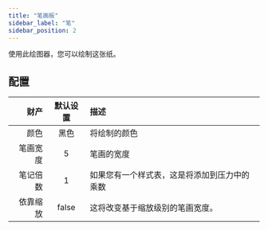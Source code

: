 ```yaml
---
title: "笔画板"
sidebar_label: "笔"
sidebar_position: 2
---
```



使用此绘图器，您可以绘制这张纸。

## 配置

|   财产 | 默认设置  | 描述                     |
| ----:|:-----:|:---------------------- |
|   颜色 |  黑色   | 将绘制的颜色                 |
| 笔画宽度 |   5   | 笔画的宽度                  |
| 笔记倍数 |   1   | 如果您有一个样式表，这是将添加到压力中的乘数 |
| 依靠缩放 | false | 这将改变基于缩放级别的笔画宽度。       |
